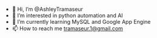 - 👋 Hi, I’m @AshleyTramaseur
- 👀 I’m interested in python automation and AI
- 🌱 I’m currently learning MySQL and Google App Engine
- 📫 How to reach me tramaseur.1@gmail.com

<!---
AshleyTramaseur/AshleyTramaseur is a ✨ special ✨ repository because its `README.md` (this file) appears on your GitHub profile.
You can click the Preview link to take a look at your changes.
--->

